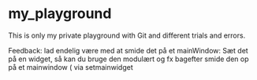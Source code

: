 # my_playground

This is only my private playground with Git and different trials and errors. 

Feedback:
lad endelig være med at smide det på et mainWindow: Sæt det på en widget, så kan du bruge den modulært og fx bagefter smide den op på et mainwindow ( via setmainwidget
